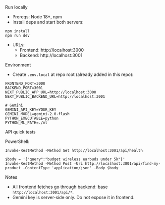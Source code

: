 Run locally

- Prereqs: Node 18+, npm
- Install deps and start both servers:

```
npm install
npm run dev
```

- URLs:
  - Frontend: http://localhost:3000
  - Backend:  http://localhost:3001

Environment

- Create `.env.local` at repo root (already added in this repo):

```
FRONTEND_PORT=3000
BACKEND_PORT=3001
NEXT_PUBLIC_APP_URL=http://localhost:3000
NEXT_PUBLIC_BACKEND_URL=http://localhost:3001

# Gemini
GEMINI_API_KEY=YOUR_KEY
GEMINI_MODEL=gemini-2.0-flash
PYTHON_EXECUTABLE=python
PYTHON_ML_PATH=./ml
```

API quick tests

PowerShell:

```
Invoke-RestMethod -Method Get http://localhost:3001/api/health

$body = '{"query":"budget wireless earbuds under 5k"}'
Invoke-RestMethod -Method Post -Uri http://localhost:3001/api/find-my-product -ContentType 'application/json' -Body $body
```

Notes

- All frontend fetches go through backend: base `http://localhost:3001/api/*`.
- Gemini key is server-side only. Do not expose it in frontend.